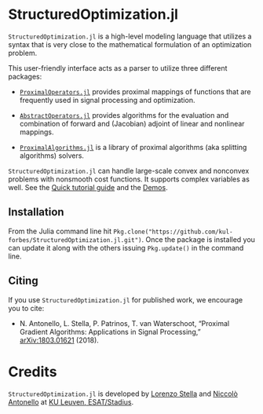 # StructuredOptimization.jl

`StructuredOptimization.jl` is a high-level modeling language
that utilizes a syntax that is very close to
the mathematical formulation of an optimization problem.

This user-friendly interface
acts as a parser to utilize
three different packages:

* [`ProximalOperators.jl`](https://github.com/kul-forbes/ProximalOperators.jl) provides proximal mappings of functions that are frequently used in signal processing and optimization. 

* [`AbstractOperators.jl`](https://github.com/kul-forbes/AbstractOperators.jl) provides algorithms for the evaluation and combination of forward and (Jacobian) adjoint of linear and nonlinear mappings.

* [`ProximalAlgorithms.jl`](https://github.com/kul-forbes/ProximalAlgorithms.jl) is a library of proximal algorithms (aka splitting algorithms) solvers.

`StructuredOptimization.jl` can handle large-scale convex and nonconvex problems with nonsmooth cost functions. It supports complex variables as well. See the [Quick tutorial guide](@ref) and the [Demos](@ref).

## Installation

From the Julia command line hit `Pkg.clone("https://github.com/kul-forbes/StructuredOptimization.jl.git")`.
Once the package is installed you can update it along with the others issuing
`Pkg.update()` in the command line.

## Citing

If you use `StructuredOptimization.jl` for published work, we encourage you to cite:

* N. Antonello, L. Stella, P. Patrinos, T. van Waterschoot, “Proximal Gradient Algorithms: Applications in Signal Processing,” [arXiv:1803.01621](https://arxiv.org/abs/1803.01621) (2018).

# Credits

`StructuredOptimization.jl` is developed by
[Lorenzo Stella](https://lostella.github.io) and
[Niccolò Antonello](https://nantonel.github.io)
at [KU Leuven, ESAT/Stadius](https://www.esat.kuleuven.be/stadius/).
